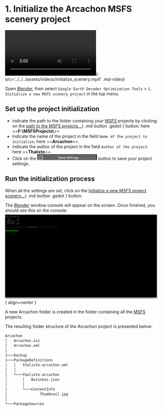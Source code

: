 # 1. Initialize the Arcachon MSFS scenery project
![type:video](video.mp4){: src='../../../assets/videos/initialize_scenery.mp4' .md-video}

Open [Blender][1], then select `Google Earth Decoder Optimization Tools` > `1. Initialize a new MSFS scenery project` in the top menu.


## Set up the project initialization

* indicate the path to the folder containing your [MSFS][2] projects by clicking on the [path to the MSFS projects...](javascript:void(0)){ .md-button .gedot } button: here ==**F:\\MSFSProjects\\**==
* indicate the name of the project in the field `Name of the project to initialize`: here ==**Arcachon**==.
* indicate the author of the project in the field `Author of the project`: here ==**Thalixte**==.
* Click on the ![save_settings_button.png](..%2F..%2Fassets%2Fimages%2Fsave_settings_button.png) button to save your project settings.

## Run the initialization process

When all the settings are set, click on the [Initialize a new MSFS project scenery...](javascript:void(0)){ .md-button .gedot } button.
  
The [Blender][1] window console will appear on the screen. Once finished, you should see this on the console:   
![Image title](../../../assets/images/initialize_scenery.png){ align=center }   


A new Arcachon folder is created in the folder containing all the [MSFS][2] projects.    

The resulting folder structure of the Arcachon project is presented below:
```
Arcachon
│   Arcachon.ini
│   Arcachon.xml
│
├───backup
├───PackageDefinitions
│   │   thalixte-arcachon.xml
│   │
│   └───thalixte-arcachon
│       │   Business.json
│       │
│       └───ContentInfo
│               Thumbnail.jpg
│
└───PackageSources
```

[1]:https://www.[Blender][1].org/
[2]:https://www.flightsimulator.com/